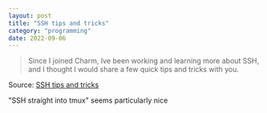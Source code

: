 ```yaml
---
layout: post
title: "SSH tips and tricks"
category: "programming"
date: 2022-09-06
---
```


> Since I joined Charm, Ive been working and learning more about SSH, and I thought I would share a few quick tips and tricks with you.

Source: [SSH tips and tricks](https://carlosbecker.com/posts/ssh-tips-and-tricks/)

"SSH straight into tmux" seems particularly nice
